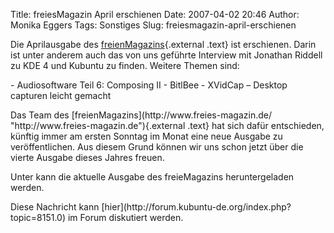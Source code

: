 Title: freiesMagazin April erschienen
Date: 2007-04-02 20:46
Author: Monika Eggers
Tags: Sonstiges
Slug: freiesmagazin-april-erschienen

Die Aprilausgabe des
[freienMagazins](http://www.freies-magazin.de/ "http://www.freies-magazin.de"){.external
.text} ist erschienen. Darin ist unter anderem auch das von uns geführte
Interview mit Jonathan Riddell zu KDE 4 und Kubuntu zu finden. Weitere
Themen sind:

</p>
-   Audiosoftware Teil 6: Composing II
-   BitlBee
-   XVidCap – Desktop capturen leicht gemacht

</p>
Das Team des
[freienMagazins](http://www.freies-magazin.de/ "http://www.freies-magazin.de"){.external
.text} hat sich dafür entschieden, künftig immer am ersten Sonntag im
Monat eine neue Ausgabe zu veröffentlichen. Aus diesem Grund können wir
uns schon jetzt über die vierte Ausgabe dieses Jahres freuen.

</p>
Unter <http://www.elyps.de/freiesMagazin-2007-04.html> kann die aktuelle
Ausgabe des freieMagazins heruntergeladen werden.

</p>
Diese Nachricht kann
[hier](http://forum.kubuntu-de.org/index.php?topic=8151.0) im Forum
diskutiert werden.

</p>
</p>
<!--break--><!--break-->

</p>

